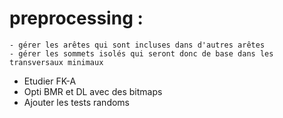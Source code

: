 preprocessing :
====
    - gérer les arêtes qui sont incluses dans d'autres arêtes
    - gérer les sommets isolés qui seront donc de base dans les transversaux minimaux

- Etudier FK-A
- Opti BMR et DL avec des bitmaps
- Ajouter les tests randoms